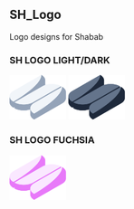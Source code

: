 ## SH_Logo
Logo designs for Shabab

### SH LOGO LIGHT/DARK
<img alt="SH_Logo.png" src="https://github.com/smhussain5/SH_Logo/blob/master/SH_Logo.png?raw=true" data-hpc="true" class="Box-sc-g0xbh4-0 kzRgrI" width="100">
<img alt="SH_LOGO_DARK.png" src="https://github.com/smhussain5/SH_Logo/blob/master/SH_LOGO_DARK.png?raw=true" data-hpc="true" class="Box-sc-g0xbh4-0 kzRgrI" width="100">

### SH LOGO FUCHSIA
<img alt="SH_LOGO_FUCHSIA.png" src="https://github.com/smhussain5/SH_Logo/blob/master/SH_LOGO_FUCHSIA.png?raw=true" data-hpc="true" class="Box-sc-g0xbh4-0 kzRgrI" width="100">
